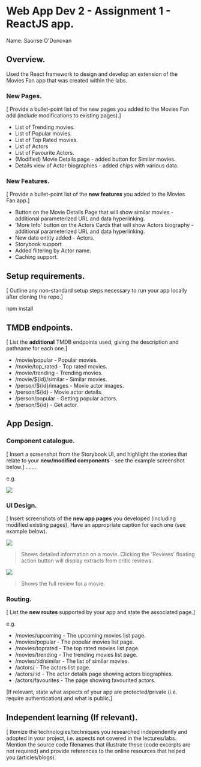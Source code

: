 # Web App Dev 2 - Assignment 1 - ReactJS app.

Name: Saoirse O'Donovan

## Overview.

Used the React framework to design and develop an extension of the Movies Fan app that was created within the labs. 


### New Pages.

[ Provide a bullet-point list of the new pages you added to the Movies Fan add (include modifications to existing pages).]

+ List of Trending movies.
+ List of Popular movies.
+ List of Top Rated movies.
+ List of Actors
+ List of Favourite Actors.
+ (Modified) Movie Details page - added button for Similar movies.
+ Details view of Actor biographies - added chips with various data.

### New Features.

[ Provide a bullet-point list of the __new features__ you added to the Movies Fan app.] 

+ Button on the Movie Details Page that will show similar movies - additional parameterized URL and data hyperlinking.
+ 'More Info' button on the Actors Cards that will show Actors biography - additional parameterized URL and data hyperlinking.
+ New data entity added - Actors.
+ Storybook support.
+ Added filtering by Actor name. 
+ Caching support.

## Setup requirements.

[ Outline any non-standard setup steps necessary to run your app locally after cloning the repo.]

npm install

## TMDB endpoints.

[ List the __additional__ TMDB endpoints used, giving the description and pathname for each one.] 

+ /movie/popular - Popular movies.
+ /movie/top_rated - Top rated movies.
+ /movie/trending - Trending movies.
+ /movie/${id}/similar - Similar movies.
+ /person/${id}/images - Movie actor images. 
+ /person/${id} - Movie actor details. 
+ /person/popular - Getting popular actors.
+ /person/${id} - Get actor.

## App Design.

### Component catalogue.

[ Insert a screenshot from the Storybook UI, and highlight the stories that relate to your __new/modified components__ - see the example screenshot below.] .......

e.g.

![](./images/stories.png)

### UI Design.

[ Insert screenshots of the __new app pages__ you developed (including modified existing pages), Have an appropriate caption for each one (see example below).

![ ](./images/detail.png)

>Shows detailed information on a movie. Clicking the 'Reviews' floating action button will display extracts from critic reviews.

![ ](./images/review.png)

>Shows the full review for a movie.

### Routing.

[ List the __new routes__ supported by your app and state the associated page.]

e.g. 

+ /movies/upcoming - The upcoming movies list page.
+ /movies/popular - The popular movies list page.
+ /movies/toprated - The top rated movies list page.
+ /movies/trending - The trending movies list page.
+ /movies/:id/similar - The list of similar movies.
+ /actors/ - The actors list page.
+ /actors/:id - The actor details page showing actors biographies.
+ /actors/favourites - The page showing favourited actors.  


[If relevant, state what aspects of your app are protected/private (i.e. require authentication) and what is public.]

## Independent learning (If relevant).

[ Itemize the technologies/techniques you researched independently and adopted in your project, i.e. aspects not covered in the lectures/labs. Mention the source code filenames that illustrate these  (code excerpts are not required) and provide references to the online resources that helped you (articles/blogs).
